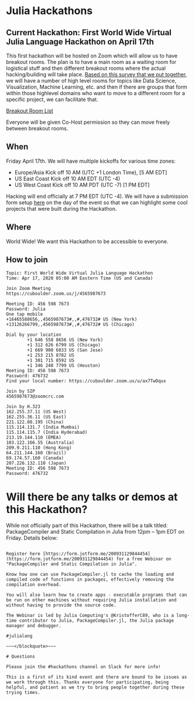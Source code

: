 # Julia Hackathons

## Current Hackathon: First World Wide Virtual Julia Language Hackathon on April 17th

This first hackathon will be hosted on Zoom which will allow us to have breakout rooms. The plan is to have a main room as a waiting room for logistical stuff and then different breakout rooms where the actual hacking/building will take place. [Based on this survey that we put together](https://docs.google.com/forms/d/e/1FAIpQLSdYdr3T1i6jLee1ES2PfJ-MRadjlDAQQGTVx3vrquceLGCTyg/viewform?usp=sf_link), we will have a number of high level rooms for topics like Data Science, Visualization, Machine Learning, etc. and then if there are groups that form within those highlevel domains who want to move to a different room for a specific project, we can facilitate that.

[Breakout Room List](https://docs.google.com/document/d/1sp4Y1s8kUFHRZ9UWDGmwxZprH6O1Wgo7jIT9VQPpCVw/edit?usp=sharing)

Everyone will be given Co-Host permission so they can move freely between breakout rooms.

## When

Friday April 17th. We will have multiple kickoffs for various time zones:  
 - Europe/Asia Kick off 10 AM (UTC +1 London Time), [5 AM EDT]
 - US East Coast Kick off 10 AM EDT (UTC -4)
 - US West Coast Kick off 10 AM PDT (UTC -7) [1 PM EDT]

Hacking will end officially at 7 PM EDT (UTC -4). We will have a submission form setup [here](https://docs.google.com/forms/d/e/1FAIpQLScKntdRDWXt1yNx4Wevtk-_fT34krvY271j-x-KD3VN9oIvxA/viewform?usp=sf_link) on the day of the event so that we can highlight some cool projects that were built during the Hackathon.

## Where

World Wide! We want this Hackathon to be accessible to everyone.

## How to join

```
Topic: First World Wide Virtual Julia Language Hackathon
Time: Apr 17, 2020 05:00 AM Eastern Time (US and Canada)

Join Zoom Meeting
https://cuboulder.zoom.us/j/4565987673

Meeting ID: 456 598 7673
Password: Julia
One tap mobile
+16465588656,,4565987673#,,#,476732# US (New York)
+13126266799,,4565987673#,,#,476732# US (Chicago)

Dial by your location
        +1 646 558 8656 US (New York)
        +1 312 626 6799 US (Chicago)
        +1 669 900 6833 US (San Jose)
        +1 253 215 8782 US
        +1 301 715 8592 US
        +1 346 248 7799 US (Houston)
Meeting ID: 456 598 7673
Password: 476732
Find your local number: https://cuboulder.zoom.us/u/ax7TwOqux

Join by SIP
4565987673@zoomcrc.com

Join by H.323
162.255.37.11 (US West)
162.255.36.11 (US East)
221.122.88.195 (China)
115.114.131.7 (India Mumbai)
115.114.115.7 (India Hyderabad)
213.19.144.110 (EMEA)
103.122.166.55 (Australia)
209.9.211.110 (Hong Kong)
64.211.144.160 (Brazil)
69.174.57.160 (Canada)
207.226.132.110 (Japan)
Meeting ID: 456 598 7673
Password: 476732
```

# Will there be any talks or demos at this Hackathon?

While not officially part of this Hackathon, there will be a talk titled: PackageCompiler and Static Compilation in Julia from 12pm – 1pm EDT on Friday. Details below:

~~~<blockquote class="blockquote">~~~

Register here [https://form.jotform.me/200931129844454](https://form.jotform.me/200931129844454) for a free Webinar on "PackageCompiler and Static Compilation in Julia".

Know how one can use PackageCompiler.jl to cache the loading and compiled code of functions in packages, effectively removing the compilation overhead.

You will also learn how to create apps - executable programs that can be run on other machines without requiring Julia installation and without having to provide the source code.

The Webinar is led by Julia Computing's @KristofferC89, who is a long-time contributor to Julia, PackageCompiler.jl, the Julia package manager and debugger.

#julialang

~~~</blockquote>~~~

# Questions

Please join the #hackathons channel on Slack for more info!

This is a first of its kind event and there are bound to be issues as we work through this. Thanks everyone for participating, being helpful, and patient as we try to bring people together during these trying times.
